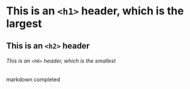 # This is an `<h1>` header, which is the largest

## This is an `<h2>` header

###### This is an `<h6>` header, which is the smallest












markdown completed
